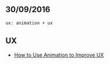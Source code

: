 30/09/2016
----------

`ux: animation + ux`

## UX

- [How to Use Animation to Improve UX](http://babich.biz/how-to-use-animation-to-improve-ux/)
